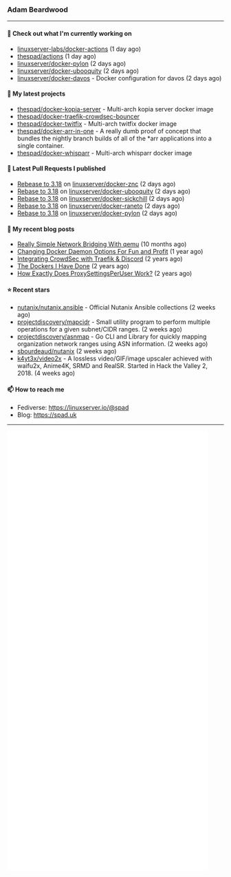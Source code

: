 ### Adam Beardwood
---
#### 👷 Check out what I'm currently working on

- [linuxserver-labs/docker-actions](https://github.com/linuxserver-labs/docker-actions) (1 day ago)
- [thespad/actions](https://github.com/thespad/actions) (1 day ago)
- [linuxserver/docker-pylon](https://github.com/linuxserver/docker-pylon) (2 days ago)
- [linuxserver/docker-ubooquity](https://github.com/linuxserver/docker-ubooquity) (2 days ago)
- [linuxserver/docker-davos](https://github.com/linuxserver/docker-davos) - Docker configuration for davos (2 days ago)

#### 🌱 My latest projects

- [thespad/docker-kopia-server](https://github.com/thespad/docker-kopia-server) - Multi-arch kopia server docker image 
- [thespad/docker-traefik-crowdsec-bouncer](https://github.com/thespad/docker-traefik-crowdsec-bouncer)
- [thespad/docker-twitfix](https://github.com/thespad/docker-twitfix) - Multi-arch twitfix docker image
- [thespad/docker-arr-in-one](https://github.com/thespad/docker-arr-in-one) - A really dumb proof of concept that bundles the nightly branch builds of all of the *arr applications into a single container.
- [thespad/docker-whisparr](https://github.com/thespad/docker-whisparr) - Multi-arch whisparr docker image

#### 🔨 Latest Pull Requests I published

- [Rebease to 3.18](https://github.com/linuxserver/docker-znc/pull/43) on [linuxserver/docker-znc](https://github.com/linuxserver/docker-znc) (2 days ago)
- [Rebase to 3.18](https://github.com/linuxserver/docker-ubooquity/pull/45) on [linuxserver/docker-ubooquity](https://github.com/linuxserver/docker-ubooquity) (2 days ago)
- [Rebase to 3.18](https://github.com/linuxserver/docker-sickchill/pull/51) on [linuxserver/docker-sickchill](https://github.com/linuxserver/docker-sickchill) (2 days ago)
- [Rebase to 3.18](https://github.com/linuxserver/docker-raneto/pull/21) on [linuxserver/docker-raneto](https://github.com/linuxserver/docker-raneto) (2 days ago)
- [Rebase to 3.18](https://github.com/linuxserver/docker-pylon/pull/7) on [linuxserver/docker-pylon](https://github.com/linuxserver/docker-pylon) (2 days ago)

#### 📜 My recent blog posts

- [Really Simple Network Bridging With qemu](https://spad.uk/really-simple-network-bridging-with-qemu/) (10 months ago)
- [Changing Docker Daemon Options For Fun and Profit](https://spad.uk/changing-docker-daemon-options-for-fun-and-profit/) (1 year ago)
- [Integrating CrowdSec with Traefik &amp; Discord](https://spad.uk/integrating-crowdsec-with-traefik-discord/) (2 years ago)
- [The Dockers I Have Done](https://spad.uk/the-dockers-ive-done/) (2 years ago)
- [How Exactly Does ProxySettingsPerUser Work?](https://spad.uk/how-does-proxysettingsperuser-work/) (2 years ago)

#### ⭐ Recent stars

- [nutanix/nutanix.ansible](https://github.com/nutanix/nutanix.ansible) - Official Nutanix Ansible collections (2 weeks ago)
- [projectdiscovery/mapcidr](https://github.com/projectdiscovery/mapcidr) - Small utility program to perform multiple operations for a given subnet/CIDR ranges. (2 weeks ago)
- [projectdiscovery/asnmap](https://github.com/projectdiscovery/asnmap) - Go CLI and Library for quickly mapping organization network ranges using ASN information. (2 weeks ago)
- [sbourdeaud/nutanix](https://github.com/sbourdeaud/nutanix) (2 weeks ago)
- [k4yt3x/video2x](https://github.com/k4yt3x/video2x) - A lossless video/GIF/image upscaler achieved with waifu2x, Anime4K, SRMD and RealSR. Started in Hack the Valley 2, 2018. (4 weeks ago)

#### 📫 How to reach me
- Fediverse: https://linuxserver.io/@spad
- Blog: https://spad.uk
---
<img src="https://raw.githubusercontent.com/thespad/thespad/main/github-metrics.svg">

